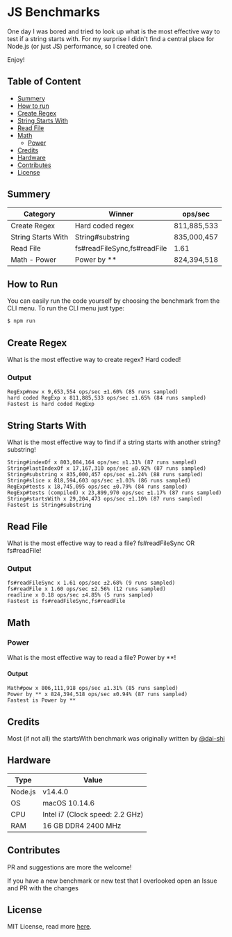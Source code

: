 # JS Benchmarks

One day I was bored and tried to look up what is the most effective way to test if a string starts with. For my surprise I didn't find a central place for Node.js (or just JS) performance, so I created one.

Enjoy!

## Table of Content

-   [Summery](#summery)
-   [How to run](#how-to-run)
-   [Create Regex](#create-regex)
-   [String Starts With](#string-starts-with)
-   [Read File](#read-file)
-   [Math](#math)
    -   [Power](#power)
-   [Credits](#credits)
-   [Hardware](#hardware)
-   [Contributes](#contributes)
-   [License](#license)

## Summery

| Category           | Winner                      | ops/sec     |
| ------------------ | --------------------------- | ----------- |
| Create Regex       | Hard coded regex            | 811,885,533 |
| String Starts With | String#substring            | 835,000,457 |
| Read File          | fs#readFileSync,fs#readFile | 1.61        |
| Math - Power       | Power by \*\*               | 824,394,518 |

## How to Run

You can easily run the code yourself by choosing the benchmark from the CLI menu. To run the CLI menu just type:

```bash
$ npm run
```

## Create Regex

What is the most effective way to create regex? Hard coded!

### Output

```
RegExp#new x 9,653,554 ops/sec ±1.60% (85 runs sampled)
hard coded RegExp x 811,885,533 ops/sec ±1.65% (84 runs sampled)
Fastest is hard coded RegExp
```

## String Starts With

What is the most effective way to find if a string starts with another string? substring!

```
String#indexOf x 803,084,164 ops/sec ±1.31% (87 runs sampled)
String#lastIndexOf x 17,167,310 ops/sec ±0.92% (87 runs sampled)
String#substring x 835,000,457 ops/sec ±1.24% (88 runs sampled)
String#slice x 818,594,603 ops/sec ±1.03% (86 runs sampled)
RegExp#tests x 18,745,095 ops/sec ±0.79% (84 runs sampled)
RegExp#tests (compiled) x 23,899,970 ops/sec ±1.17% (87 runs sampled)
String#startsWith x 29,204,473 ops/sec ±1.10% (87 runs sampled)
Fastest is String#substring
```

## Read File

What is the most effective way to read a file? fs#readFileSync OR fs#readFile!

### Output

```
fs#readFileSync x 1.61 ops/sec ±2.68% (9 runs sampled)
fs#readFile x 1.60 ops/sec ±2.56% (12 runs sampled)
readline x 0.18 ops/sec ±4.85% (5 runs sampled)
Fastest is fs#readFileSync,fs#readFile
```

## Math

### Power

What is the most effective way to read a file? Power by \*\*!

#### Output

```
Math#pow x 806,111,918 ops/sec ±1.31% (85 runs sampled)
Power by ** x 824,394,518 ops/sec ±0.94% (87 runs sampled)
Fastest is Power by **
```

## Credits

Most (if not all) the startsWith benchmark was originally written by [@dai-shi](https://github.com/dai-shi)

## Hardware

| Type    | Value                           |
| ------- | ------------------------------- |
| Node.js | v14.4.0                         |
| OS      | macOS 10.14.6                   |
| CPU     | Intel i7 (Clock speed: 2.2 GHz) |
| RAM     | 16 GB DDR4 2400 MHz             |

## Contributes

PR and suggestions are more the welcome!

If you have a new benchmark or new test that I overlooked open an Issue and PR with the changes

## License

MIT License, read more [here](/LICENSE).
